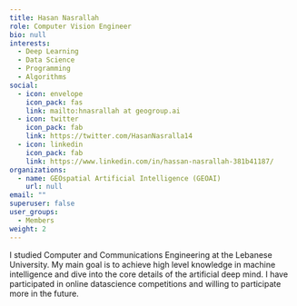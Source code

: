 ```yaml
---
title: Hasan Nasrallah
role: Computer Vision Engineer
bio: null
interests:
  - Deep Learning
  - Data Science
  - Programming
  - Algorithms
social:
  - icon: envelope
    icon_pack: fas
    link: mailto:hnasrallah at geogroup.ai
  - icon: twitter
    icon_pack: fab
    link: https://twitter.com/HasanNasralla14
  - icon: linkedin
    icon_pack: fab
    link: https://www.linkedin.com/in/hassan-nasrallah-381b41187/
organizations:
  - name: GEOspatial Artificial Intelligence (GEOAI)
    url: null
email: ""
superuser: false
user_groups:
  - Members
weight: 2
---
```

I studied Computer and Communications Engineering at the Lebanese University. My main goal is to achieve high level knowledge in machine intelligence and dive into the core details of the artificial deep mind. I have participated in online datascience competitions and willing to participate more in the future. 